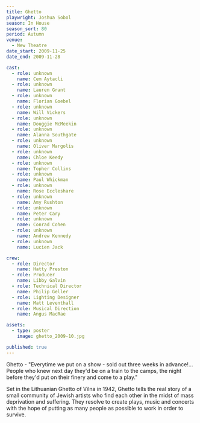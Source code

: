 ```yaml
---
title: Ghetto
playwright: Joshua Sobol
season: In House
season_sort: 80
period: Autumn
venue:
  - New Theatre
date_start: 2009-11-25
date_end: 2009-11-28

cast:
  - role: unknown
    name: Cem Aytacli
  - role: unknown
    name: Lauren Grant
  - role: unknown
    name: Florian Goebel
  - role: unknown
    name: Will Vickers
  - role: unknown
    name: Douggie McMeekin
  - role: unknown
    name: Alanna Southgate
  - role: unknown
    name: Oliver Margolis
  - role: unknown
    name: Chloe Keedy
  - role: unknown
    name: Topher Collins
  - role: unknown
    name: Paul Whickman
  - role: unknown
    name: Rose Eccleshare
  - role: unknown
    name: Amy Rushton
  - role: unknown
    name: Peter Cary
  - role: unknown
    name: Conrad Cohen
  - role: unknown
    name: Andrew Kennedy
  - role: unknown
    name: Lucien Jack

crew:
  - role: Director
    name: Hatty Preston
  - role: Producer
    name: Libby Galvin
  - role: Technical Director
    name: Philip Geller
  - role: Lighting Designer
    name: Matt Leventhall
  - role: Musical Direction
    name: Angus MacRae

assets:
  - type: poster
    image: ghetto_2009-10.jpg

published: true
---
```


Ghetto - "Everytime we put on a show - sold out three weeks in advance!... People who knew next day they'd be on a train to the camps, the night before they'd put on their finery and come to a play."

Set in the Lithuanian Ghetto of Vilna in 1942, Ghetto tells the real story of a small community of Jewish artists who find each other in the midst of mass deprivation and suffering. They resolve to create plays, music and concerts with the hope of putting as many people as possible to work in order to survive.
